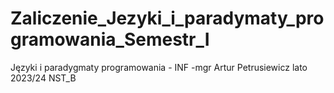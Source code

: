 # Zaliczenie_Jezyki_i_paradymaty_programowania_Semestr_I
Języki i paradygmaty programowania - INF -mgr Artur Petrusiewicz lato 2023/24 NST_B
